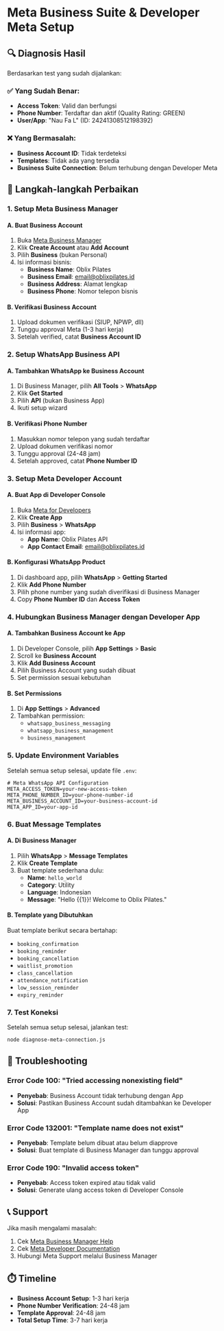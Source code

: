 # Meta Business Suite & Developer Meta Setup

## 🔍 Diagnosis Hasil

Berdasarkan test yang sudah dijalankan:

### ✅ Yang Sudah Benar:
- **Access Token**: Valid dan berfungsi
- **Phone Number**: Terdaftar dan aktif (Quality Rating: GREEN)
- **User/App**: "Nau Fa L" (ID: 24241308512198392)

### ❌ Yang Bermasalah:
- **Business Account ID**: Tidak terdeteksi
- **Templates**: Tidak ada yang tersedia
- **Business Suite Connection**: Belum terhubung dengan Developer Meta

## 🔧 Langkah-langkah Perbaikan

### 1. **Setup Meta Business Manager**

#### A. Buat Business Account
1. Buka [Meta Business Manager](https://business.facebook.com/)
2. Klik **Create Account** atau **Add Account**
3. Pilih **Business** (bukan Personal)
4. Isi informasi bisnis:
   - **Business Name**: Oblix Pilates
   - **Business Email**: email@oblixpilates.id
   - **Business Address**: Alamat lengkap
   - **Business Phone**: Nomor telepon bisnis

#### B. Verifikasi Business Account
1. Upload dokumen verifikasi (SIUP, NPWP, dll)
2. Tunggu approval Meta (1-3 hari kerja)
3. Setelah verified, catat **Business Account ID**

### 2. **Setup WhatsApp Business API**

#### A. Tambahkan WhatsApp ke Business Account
1. Di Business Manager, pilih **All Tools** > **WhatsApp**
2. Klik **Get Started**
3. Pilih **API** (bukan Business App)
4. Ikuti setup wizard

#### B. Verifikasi Phone Number
1. Masukkan nomor telepon yang sudah terdaftar
2. Upload dokumen verifikasi nomor
3. Tunggu approval (24-48 jam)
4. Setelah approved, catat **Phone Number ID**

### 3. **Setup Meta Developer Account**

#### A. Buat App di Developer Console
1. Buka [Meta for Developers](https://developers.facebook.com/)
2. Klik **Create App**
3. Pilih **Business** > **WhatsApp**
4. Isi informasi app:
   - **App Name**: Oblix Pilates API
   - **App Contact Email**: email@oblixpilates.id

#### B. Konfigurasi WhatsApp Product
1. Di dashboard app, pilih **WhatsApp** > **Getting Started**
2. Klik **Add Phone Number**
3. Pilih phone number yang sudah diverifikasi di Business Manager
4. Copy **Phone Number ID** dan **Access Token**

### 4. **Hubungkan Business Manager dengan Developer App**

#### A. Tambahkan Business Account ke App
1. Di Developer Console, pilih **App Settings** > **Basic**
2. Scroll ke **Business Account**
3. Klik **Add Business Account**
4. Pilih Business Account yang sudah dibuat
5. Set permission sesuai kebutuhan

#### B. Set Permissions
1. Di **App Settings** > **Advanced**
2. Tambahkan permission:
   - `whatsapp_business_messaging`
   - `whatsapp_business_management`
   - `business_management`

### 5. **Update Environment Variables**

Setelah semua setup selesai, update file `.env`:

```env
# Meta WhatsApp API Configuration
META_ACCESS_TOKEN=your-new-access-token
META_PHONE_NUMBER_ID=your-phone-number-id
META_BUSINESS_ACCOUNT_ID=your-business-account-id
META_APP_ID=your-app-id
```

### 6. **Buat Message Templates**

#### A. Di Business Manager
1. Pilih **WhatsApp** > **Message Templates**
2. Klik **Create Template**
3. Buat template sederhana dulu:
   - **Name**: `hello_world`
   - **Category**: Utility
   - **Language**: Indonesian
   - **Message**: "Hello {{1}}! Welcome to Oblix Pilates."

#### B. Template yang Dibutuhkan
Buat template berikut secara bertahap:
- `booking_confirmation`
- `booking_reminder`
- `booking_cancellation`
- `waitlist_promotion`
- `class_cancellation`
- `attendance_notification`
- `low_session_reminder`
- `expiry_reminder`

### 7. **Test Koneksi**

Setelah semua setup selesai, jalankan test:

```bash
node diagnose-meta-connection.js
```

## 🚨 Troubleshooting

### Error Code 100: "Tried accessing nonexisting field"
- **Penyebab**: Business Account tidak terhubung dengan App
- **Solusi**: Pastikan Business Account sudah ditambahkan ke Developer App

### Error Code 132001: "Template name does not exist"
- **Penyebab**: Template belum dibuat atau belum diapprove
- **Solusi**: Buat template di Business Manager dan tunggu approval

### Error Code 190: "Invalid access token"
- **Penyebab**: Access token expired atau tidak valid
- **Solusi**: Generate ulang access token di Developer Console

## 📞 Support

Jika masih mengalami masalah:
1. Cek [Meta Business Manager Help](https://www.facebook.com/business/help)
2. Cek [Meta Developer Documentation](https://developers.facebook.com/docs/whatsapp)
3. Hubungi Meta Support melalui Business Manager

## ⏱️ Timeline

- **Business Account Setup**: 1-3 hari kerja
- **Phone Number Verification**: 24-48 jam
- **Template Approval**: 24-48 jam
- **Total Setup Time**: 3-7 hari kerja
